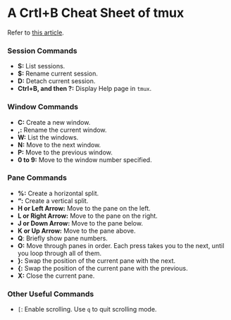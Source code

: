# A Crtl+B Cheat Sheet of tmux

Refer to [this article](https://www.howtogeek.com/671422/how-to-use-tmux-on-linux-and-why-its-better-than-screen/).

### Session Commands

- **S:** List sessions.
- **$:** Rename current session.
- **D:** Detach current session.
- **Ctrl+B, and then ?:** Display Help page in `tmux`.

### Window Commands

- **C:** Create a new window.
- **,:** Rename the current window.
- **W:** List the windows.
- **N:** Move to the next window.
- **P:** Move to the previous window.
- **0 to 9:** Move to the window number specified.

### Pane Commands

- **%:** Create a horizontal split.
- **“:** Create a vertical split.
- **H or Left Arrow:** Move to the pane on the left.
- **L or Right Arrow:** Move to the pane on the right.
- **J or Down Arrow:** Move to the pane below.
- **K or Up Arrow:** Move to the pane above.
- **Q**: Briefly show pane numbers.
- **O:** Move through panes in order. Each press takes you to the next, until you loop through all of them.
- **}:** Swap the position of the current pane with the next.
- **{:** Swap the position of the current pane with the previous.
- **X:** Close the current pane.

### Other Useful Commands

+ `[`: Enable scrolling. Use `q` to quit scrolling mode.